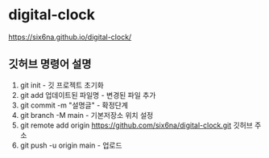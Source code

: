 ﻿# digital-clock
https://six6na.github.io/digital-clock/ 

## 깃허브 명령어 설명
1. git init - 깃 프로젝트 초기화
2. git add 업데이트된 파일명 - 변경된 파일 추가
3. git commit -m "설명글" - 확정단계
4. git branch -M main - 기본저장소 위치 설정
5. git remote add origin https://github.com/six6na/digital-clock.git 깃허브 주소
6. git push -u origin main - 업로드
